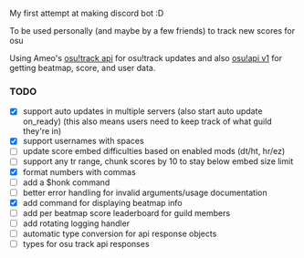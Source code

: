 My first attempt at making discord bot :D

To be used personally (and maybe by a few friends) to track new scores for osu

Using Ameo's [osu!track api](https://github.com/Ameobea/osutrack-api) for osu!track updates and also [osu!api v1](https://github.com/ppy/osu-api/wiki) for getting beatmap, score, and user data.

### TODO 
- [X]  support auto updates in multiple servers (also start auto update on_ready) (this also means users need to keep track of what guild they're in)
- [x]  support usernames with spaces
- [ ]  update score embed difficulties based on enabled mods (dt/ht, hr/ez)
- [ ]  support any tr range, chunk scores by 10 to stay below embed size limit
- [x]  format numbers with commas
- [ ]  add a $honk command
- [ ]  better error handling for invalid arguments/usage documentation
- [X]  add command for displaying beatmap info 
- [ ]  add per beatmap score leaderboard for guild members
- [ ]  add rotating logging handler
- [ ]  automatic type conversion for api response objects
- [ ]  types for osu track api responses
